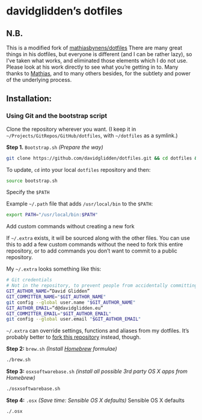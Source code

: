 # davidglidden’s dotfiles

## N.B.
This is a modified fork of [mathiasbynens/dotfiles](https://github.com/mathiasbynens/dotfiles) 
There are many great things in his dotfiles, but everyone is different (and I can be rather lazy), so I’ve taken what works, and eliminated those elements which I do not use. Please look at his work directly to see what you’re getting in to.
Many thanks to [Mathias](https://github.com/mathiasbynens/), and to many others besides, for the subtlety and power of the underlying process.

## Installation:
### Using Git and the bootstrap script

Clone the repository wherever you want. (I keep it in `~/Projects/GitRepos/GitHub/dotfiles`, with `~/dotfiles` as a symlink.)

**Step 1.** `Bootstrap.sh` *(Prepare the way)*

```bash
git clone https://github.com/davidglidden/dotfiles.git && cd dotfiles && source bootstrap.sh
```

To update, `cd` into your local `dotfiles` repository and then:

```bash
source bootstrap.sh
```

Specify the `$PATH`

Example `~/.path` file that adds `/usr/local/bin` to the `$PATH`:

```bash
export PATH="/usr/local/bin:$PATH"
```

Add custom commands without creating a new fork

If `~/.extra` exists, it will be sourced along with the other files. You can use this to add a few custom commands without the need to fork this entire repository, or to add commands you don’t want to commit to a public repository.

My `~/.extra` looks something like this:

```bash
# Git credentials
# Not in the repository, to prevent people from accidentally committing under my name
GIT_AUTHOR_NAME=“David Glidden”
GIT_COMMITTER_NAME="$GIT_AUTHOR_NAME"
git config --global user.name "$GIT_AUTHOR_NAME"
GIT_AUTHOR_EMAIL=“d@davidglidden.eu”
GIT_COMMITTER_EMAIL="$GIT_AUTHOR_EMAIL"
git config --global user.email "$GIT_AUTHOR_EMAIL"
```

`~/.extra` can override settings, functions and aliases from my dotfiles. It’s probably better to [fork this repository](https://github.com/davidglidden/dotfiles/fork) instead, though.


**Step 2:** `brew.sh` *(Install [Homebrew](http://brew.sh/) formulae)*

```bash
./brew.sh
```

**Step 3:** `osxsoftwarebase.sh` *(install all possible 3rd party OS X apps from Homebrew)*

```bash
./osxsoftwarebase.sh
```

**Step 4:** `.osx` *(Save time: Sensible OS X defaults)*
Sensible OS X defaults

```bash
./.osx
```
